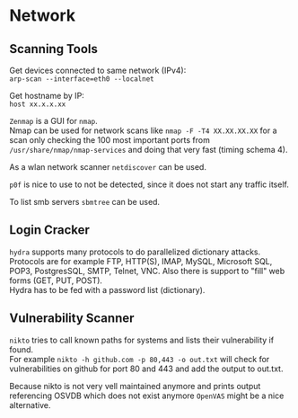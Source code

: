 # Network

## Scanning Tools

Get devices connected to same network (IPv4):  
`arp-scan --interface=eth0 --localnet`

Get hostname by IP:  
`host xx.x.x.xx`

`Zenmap` is a GUI for `nmap`.  
Nmap can be used for network scans like `nmap -F -T4 XX.XX.XX.XX` for a
scan only checking the 100 most important ports from `/usr/share/nmap/nmap-services`
and doing that very fast (timing schema 4).

As a wlan network scanner `netdiscover` can be used.

`p0f` is nice to use to not be detected, since it does not start any traffic itself.

To list smb servers `sbmtree` can be used.

## Login Cracker

`hydra` supports many protocols to do parallelized dictionary attacks. Protocols are for example FTP, HTTP(S), IMAP, MySQL, Microsoft SQL, POP3, PostgresSQL, SMTP, Telnet, VNC. Also there is support to "fill" web forms (GET, PUT, POST).  
Hydra has to be fed with a password list (dictionary).

## Vulnerability Scanner

`nikto` tries to call known paths for systems and lists their vulnerability if found.  
For example `nikto -h github.com -p 80,443 -o out.txt` will check for vulnerabilities
on github for port 80 and 443 and add the output to out.txt.

Because nikto is not very vell maintained anymore and prints output referencing OSVDB which does
not exist anymore `OpenVAS` might be a nice alternative.
